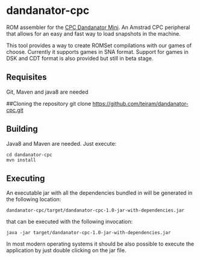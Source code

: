 # dandanator-cpc
ROM assembler for the [CPC Dandanator Mini](http://www.dandare.es/Proyectos_Dandare/CPC_Dandanator%21_Mini.html).
An Amstrad CPC peripheral that allows for an easy and fast way to load snapshots in the machine.

This tool provides a way to create ROMSet compilations with our games of choose. Currently it supports games in SNA format.
Support for games in DSK and CDT format is also provided but still in beta stage.

## Requisites
Git, Maven and java8 are needed

##Cloning the repository
	git clone https://github.com/teiram/dandanator-cpc.git

## Building
Java8 and Maven are needed. Just execute:

	cd dandanator-cpc
	mvn install

## Executing

An executable jar with all the dependencies bundled in will be generated in the following location:

    dandanator-cpc/target/dandanator-cpc-1.0-jar-with-dependencies.jar

that can be executed with the following invocation:

	java -jar target/dandanator-cpc-1.0-jar-with-dependencies.jar

In most modern operating systems it should be also possible to execute the application by just double clicking on the jar file.

